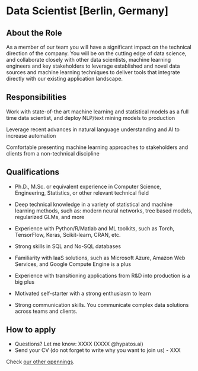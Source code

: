 # Data Scientist [Berlin, Germany]

## About the Role 

As a member of our team you will have a significant impact on the technical direction of the company. You will be on the cutting edge of data science, and collaborate closely with other data scientists, machine learning engineers and key stakeholders to leverage established and novel data sources and machine learning techniques to deliver tools that integrate directly with our existing application landscape. 

## Responsibilities 

Work with state-of-the art machine learning and statistical models as a full time data scientist, and deploy NLP/text mining models to production  

Leverage recent advances in natural language understanding and AI to increase automation 

Comfortable presenting machine learning approaches to stakeholders and clients from a non-technical discipline 

## Qualifications 

- Ph.D., M.Sc. or equivalent experience in Computer Science, Engineering, Statistics, or other relevant technical field 

- Deep technical knowledge in a variety of statistical and machine learning methods, such as: modern neural networks, tree based models, regularized GLMs, and more 

- Experience with Python/R/Matlab and ML toolkits, such as Torch, TensorFlow, Keras, Scikit-learn, CRAN, etc. 

- Strong skills in SQL and No-SQL databases 

- Familiarity with IaaS solutions, such as Microsoft Azure, Amazon Web Services, and Google Compute Engine is a plus 

- Experience with transitioning applications from R&D into production is a big plus 

- Motivated self-starter with a strong enthusiasm to learn 

- Strong communication skills. You communicate complex data solutions across teams and clients.


## How to apply

<ul style="list-style-type: square;">
<li>Questions? Let me know: XXXX (XXXX @hypatos.ai)</li>
<li>Send your CV (do not forget to write why you want to join us) - XXX</li>
</ul>

Check [our other opennings](README.md).